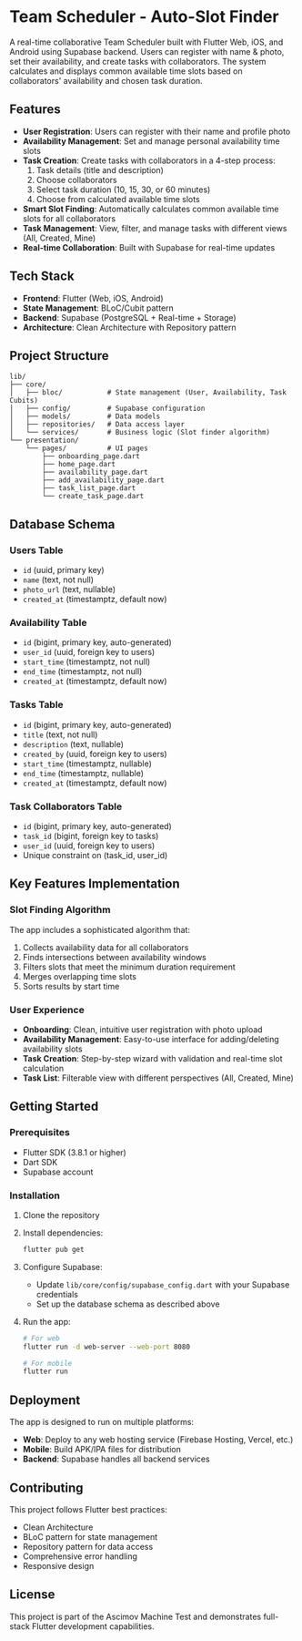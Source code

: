 # Team Scheduler - Auto-Slot Finder

A real-time collaborative Team Scheduler built with Flutter Web, iOS, and Android using Supabase backend. Users can register with name & photo, set their availability, and create tasks with collaborators. The system calculates and displays common available time slots based on collaborators' availability and chosen task duration.

## Features

- **User Registration**: Users can register with their name and profile photo
- **Availability Management**: Set and manage personal availability time slots
- **Task Creation**: Create tasks with collaborators in a 4-step process:
  1. Task details (title and description)
  2. Choose collaborators
  3. Select task duration (10, 15, 30, or 60 minutes)
  4. Choose from calculated available time slots
- **Smart Slot Finding**: Automatically calculates common available time slots for all collaborators
- **Task Management**: View, filter, and manage tasks with different views (All, Created, Mine)
- **Real-time Collaboration**: Built with Supabase for real-time updates

## Tech Stack

- **Frontend**: Flutter (Web, iOS, Android)
- **State Management**: BLoC/Cubit pattern
- **Backend**: Supabase (PostgreSQL + Real-time + Storage)
- **Architecture**: Clean Architecture with Repository pattern

## Project Structure

```
lib/
├── core/
│   ├── bloc/           # State management (User, Availability, Task Cubits)
│   ├── config/         # Supabase configuration
│   ├── models/         # Data models
│   ├── repositories/   # Data access layer
│   └── services/       # Business logic (Slot finder algorithm)
└── presentation/
    └── pages/          # UI pages
        ├── onboarding_page.dart
        ├── home_page.dart
        ├── availability_page.dart
        ├── add_availability_page.dart
        ├── task_list_page.dart
        └── create_task_page.dart
```

## Database Schema

### Users Table
- `id` (uuid, primary key)
- `name` (text, not null)
- `photo_url` (text, nullable)
- `created_at` (timestamptz, default now)

### Availability Table
- `id` (bigint, primary key, auto-generated)
- `user_id` (uuid, foreign key to users)
- `start_time` (timestamptz, not null)
- `end_time` (timestamptz, not null)
- `created_at` (timestamptz, default now)

### Tasks Table
- `id` (bigint, primary key, auto-generated)
- `title` (text, not null)
- `description` (text, nullable)
- `created_by` (uuid, foreign key to users)
- `start_time` (timestamptz, nullable)
- `end_time` (timestamptz, nullable)
- `created_at` (timestamptz, default now)

### Task Collaborators Table
- `id` (bigint, primary key, auto-generated)
- `task_id` (bigint, foreign key to tasks)
- `user_id` (uuid, foreign key to users)
- Unique constraint on (task_id, user_id)

## Key Features Implementation

### Slot Finding Algorithm
The app includes a sophisticated algorithm that:
1. Collects availability data for all collaborators
2. Finds intersections between availability windows
3. Filters slots that meet the minimum duration requirement
4. Merges overlapping time slots
5. Sorts results by start time

### User Experience
- **Onboarding**: Clean, intuitive user registration with photo upload
- **Availability Management**: Easy-to-use interface for adding/deleting availability slots
- **Task Creation**: Step-by-step wizard with validation and real-time slot calculation
- **Task List**: Filterable view with different perspectives (All, Created, Mine)

## Getting Started

### Prerequisites
- Flutter SDK (3.8.1 or higher)
- Dart SDK
- Supabase account

### Installation

1. Clone the repository
2. Install dependencies:
   ```bash
   flutter pub get
   ```

3. Configure Supabase:
   - Update `lib/core/config/supabase_config.dart` with your Supabase credentials
   - Set up the database schema as described above

4. Run the app:
   ```bash
   # For web
   flutter run -d web-server --web-port 8080
   
   # For mobile
   flutter run
   ```

## Deployment

The app is designed to run on multiple platforms:
- **Web**: Deploy to any web hosting service (Firebase Hosting, Vercel, etc.)
- **Mobile**: Build APK/IPA files for distribution
- **Backend**: Supabase handles all backend services

## Contributing

This project follows Flutter best practices:
- Clean Architecture
- BLoC pattern for state management
- Repository pattern for data access
- Comprehensive error handling
- Responsive design

## License

This project is part of the Ascimov Machine Test and demonstrates full-stack Flutter development capabilities.